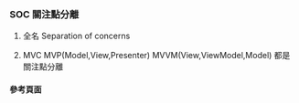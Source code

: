 ### SOC 關注點分離 ###

1. 全名 Separation of concerns

2. MVC MVP(Model,View,Presenter) MVVM(View,ViewModel,Model) 都是關注點分離

#### 參考頁面 ####